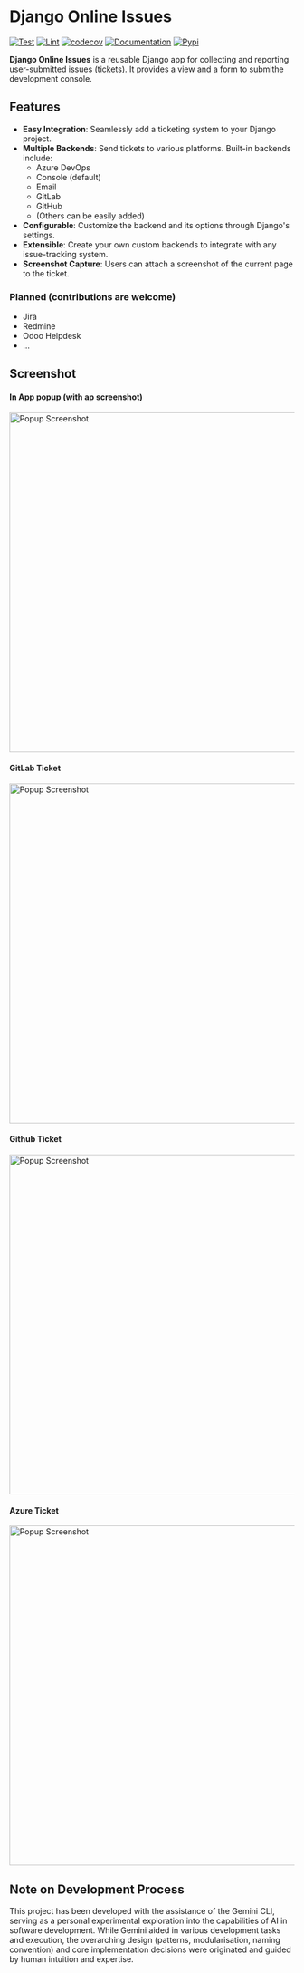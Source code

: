 # Django Online Issues


[![Test](https://github.com/saxix/django-online-issues/actions/workflows/test.yml/badge.svg)](https://github.com/saxix/django-online-issues/actions/workflows/test.yml)
[![Lint](https://github.com/saxix/django-online-issues/actions/workflows/lint.yml/badge.svg)](https://github.com/saxix/django-online-issues/actions/workflows/lint.yml)
[![codecov](https://codecov.io/github/saxix/django-online-issues/branch/develop/graph/badge.svg?token=3ZmxTFfYra)](https://codecov.io/github/saxix/django-online-issues)
[![Documentation](https://github.com/saxix/django-online-issues/actions/workflows/docs.yml/badge.svg)](https://saxix.github.io/django-online-issues/)
[![Pypi](https://badge.fury.io/py/django-online-issues.svg)](https://badge.fury.io/py/saxix-django-online-issues)


**Django Online Issues** is a reusable Django app for collecting and reporting user-submitted issues (tickets).
It provides a view and a form to submithe development console.

## Features

-   **Easy Integration**: Seamlessly add a ticketing system to your Django project.
-   **Multiple Backends**: Send tickets to various platforms. Built-in backends include:
    -   Azure DevOps
    -   Console (default)
    -   Email
    -   GitLab
    -   GitHub
    -   (Others can be easily added)
-   **Configurable**: Customize the backend and its options through Django's settings.
-   **Extensible**: Create your own custom backends to integrate with any issue-tracking system.
-   **Screenshot Capture**: Users can attach a screenshot of the current page to the ticket.


### Planned (contributions are welcome)

- Jira
- Redmine
- Odoo Helpdesk
- ...

## Screenshot

#### In App popup (with ap screenshot)
<img src="docs/src/images/popup.png" alt="Popup Screenshot" width="600"/>

#### GitLab Ticket
<img src="docs/src/images/gitlab.png" alt="Popup Screenshot" width="600"/>

#### Github Ticket
<img src="docs/src/images/github.png" alt="Popup Screenshot" width="600"/>

#### Azure Ticket
<img src="docs/src/images/azure.png" alt="Popup Screenshot" width="600"/>


## Note on Development Process

This project has been developed with the assistance of the Gemini CLI, serving as a personal experimental exploration into the capabilities of AI in software development. While Gemini aided in various development tasks and execution, the overarching design (patterns, modularisation, naming convention) and core implementation decisions were originated and guided by human intuition and expertise.

